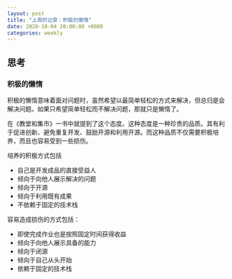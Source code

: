 ```yaml
---
layout: post
title: "上周的记录：积极的懒惰"
date: 2020-10-04 20:00:00 +0800
categories: weekly
---
```


## 思考

### 积极的懒惰

积极的懒惰意味着面对问题时，虽然希望以最简单轻松的方式来解决，但总归是会解决问题。如果只希望简单轻松而不解决问题，那就只是懒惰了。

在《教堂和集市》一书中就提到了这个态度。这种态度是一种珍贵的品质。其有利于促进创新、避免重复开发、鼓励开源和利用开源。而这种品质不仅需要积极培养，而且也容易受到一些损伤。

培养的积极方式包括

- 自己是开发成品的直接受益人
- 倾向于向他人展示解决的问题
- 倾向于开源
- 倾向于利用既有成果
- 不依赖于固定的技术栈

容易造成损伤的方式包括：

- 即使完成作业也是按照固定时间获得收益
- 倾向于向他人展示具备的能力
- 倾向于闭源
- 倾向于自己从头开始
- 依赖于固定的技术栈
